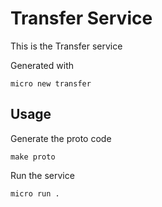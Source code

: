# Transfer Service

This is the Transfer service

Generated with

```
micro new transfer
```

## Usage

Generate the proto code

```
make proto
```

Run the service

```
micro run .
```